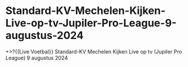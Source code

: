# Standard-KV-Mechelen-Kijken-Live-op-tv-Jupiler-Pro-League-9-augustus-2024
+>?{{Live Voetbal}} Standard-KV Mechelen Kijken Live op tv (Jupiler Pro League) 9 augustus 2024
